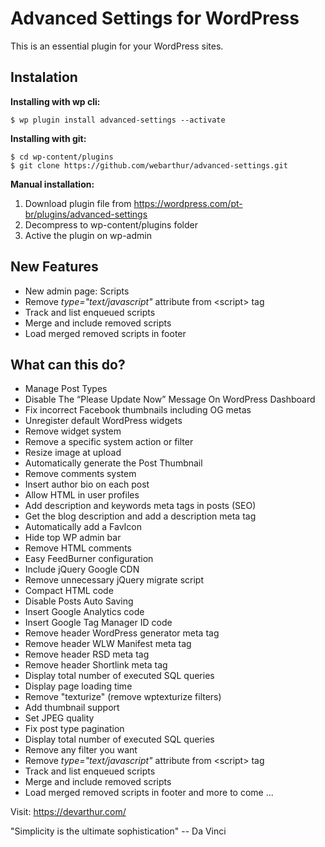 Advanced Settings for WordPress
===============

This is an essential plugin for your WordPress sites.

## Instalation

**Installing with wp cli:**

```
$ wp plugin install advanced-settings --activate
```

**Installing with git:**

```
$ cd wp-content/plugins
$ git clone https://github.com/webarthur/advanced-settings.git
```

**Manual installation:**

1. Download plugin file from https://wordpress.com/pt-br/plugins/advanced-settings
2. Decompress to wp-content/plugins folder
3. Active the plugin on wp-admin

## New Features

* New admin page: Scripts
* Remove *type="text/javascript"* attribute from &lt;script&gt; tag
* Track and list enqueued scripts
* Merge and include removed scripts
* Load merged removed scripts in footer

## What can this do?

- Manage Post Types
- Disable The “Please Update Now” Message On WordPress Dashboard
- Fix incorrect Facebook thumbnails including OG metas
- Unregister default WordPress widgets
- Remove widget system
- Remove a specific system action or filter
- Resize image at upload
- Automatically generate the Post Thumbnail
- Remove comments system
- Insert author bio on each post
- Allow HTML in user profiles
- Add description and keywords meta tags in posts (SEO)
- Get the blog description and add a description meta tag
- Automatically add a FavIcon
- Hide top WP admin bar
- Remove HTML comments
- Easy FeedBurner configuration
- Include jQuery Google CDN
- Remove unnecessary jQuery migrate script
- Compact HTML code
- Disable Posts Auto Saving
- Insert Google Analytics code
- Insert Google Tag Manager ID code
- Remove header WordPress generator meta tag
- Remove header WLW Manifest meta tag
- Remove header RSD meta tag
- Remove header Shortlink meta tag
- Display total number of executed SQL queries
- Display page loading time
- Remove "texturize" (remove wptexturize filters)
- Add thumbnail support
- Set JPEG quality
- Fix post type pagination
- Display total number of executed SQL queries
- Remove any filter you want
- Remove *type="text/javascript"* attribute from &lt;script&gt; tag
- Track and list enqueued scripts
- Merge and include removed scripts
- Load merged removed scripts in footer
and more to come ...

Visit: https://devarthur.com/

"Simplicity is the ultimate sophistication" -- Da Vinci
